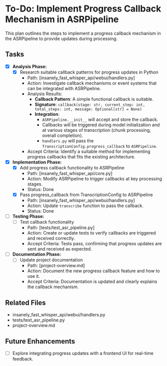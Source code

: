 # To-Do: Implement Progress Callback Mechanism in ASRPipeline

This plan outlines the steps to implement a progress callback mechanism in the ASRPipeline to provide updates during processing.

## Tasks

- [x] **Analysis Phase:**
  - [x] Research suitable callback patterns for progress updates in Python
    - Path: [insanely_fast_whisper_api/webui/handlers.py]
    - Action: Investigate callback mechanisms or event systems that can be integrated with ASRPipeline.
    - Analysis Results:
      - **Callback Pattern**: A simple functional callback is suitable.
      - **Signature**: `callback(stage: str, current_step: int, total_steps: int, message: Optional[str] = None)`
      - **Integration**:
        - `ASRPipeline.__init__` will accept and store the callback.
        - Callbacks will be triggered during model initialization and at various stages of transcription (chunk processing, overall completion).
        - `handlers.py` will pass the `TranscriptionConfig.progress_callback` to `ASRPipeline`.
    - Accept Criteria: Identify a suitable method for implementing progress callbacks that fits the existing architecture.

- [x] **Implementation Phase:**
  - [x] Add progress callback functionality to ASRPipeline
    - Path: [insanely_fast_whisper_api/core.py]
    - Action: Modify ASRPipeline to trigger callbacks at key processing stages.
    - Status: Done
  - [x] Pass progress_callback from TranscriptionConfig to ASRPipeline
    - Path: [insanely_fast_whisper_api/webui/handlers.py]
    - Action: Update `transcribe` function to pass the callback.
    - Status: Done

- [ ] **Testing Phase:**
  - [ ] Test callback functionality
    - Path: [tests/test_asr_pipeline.py]
    - Action: Create or update tests to verify callbacks are triggered and received correctly.
    - Accept Criteria: Tests pass, confirming that progress updates are sent and received as expected.

- [ ] **Documentation Phase:**
  - [ ] Update project documentation
    - Path: [project-overview.md]
    - Action: Document the new progress callback feature and how to use it.
    - Accept Criteria: Documentation is updated and clearly explains the callback mechanism.

## Related Files

- insanely_fast_whisper_api/webui/handlers.py
- tests/test_asr_pipeline.py
- project-overview.md

## Future Enhancements

- [ ] Explore integrating progress updates with a frontend UI for real-time feedback. 